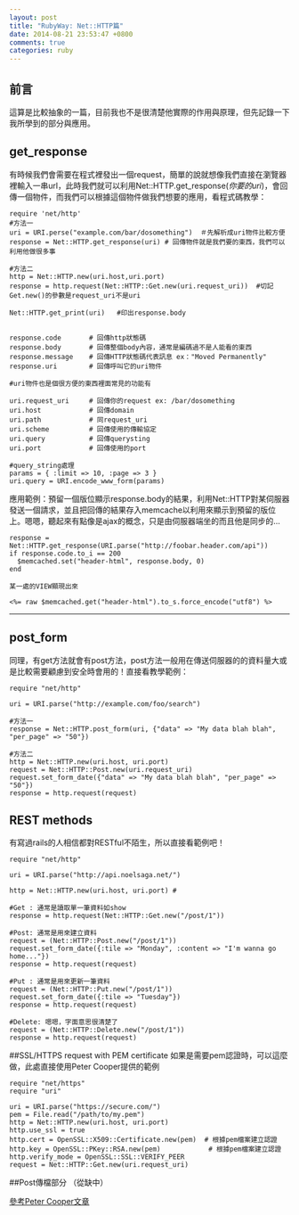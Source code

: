 ```yaml
---
layout: post
title: "RubyWay: Net::HTTP篇"
date: 2014-08-21 23:53:47 +0800
comments: true
categories: ruby
---
```

## 前言
這算是比較抽象的一篇，目前我也不是很清楚他實際的作用與原理，但先記錄一下我所學到的部分與應用。


## get_response


 有時候我們會需要在程式裡發出一個request，簡單的說就想像我們直接在瀏覽器裡輸入一串url，此時我們就可以利用Net::HTTP.get_response(*你要的uri*)，會回傳一個物件，而我們可以根據這個物件做我們想要的應用，看程式碼教學：
 
<!-- more -->

	require 'net/http'
	#方法一
	uri = URI.perse("example.com/bar/dosomething")  ＃先解析成uri物件比較方便
	response = Net::HTTP.get_response(uri) # 回傳物件就是我們要的東西，我們可以利用他做很多事

	#方法二
	http = Net::HTTP.new(uri.host,uri.port)
	response = http.request(Net::HTTP::Get.new(uri.request_uri))  #切記Get.new()的參數是request_uri不是uri
	
	Net::HTTP.get_print(uri)   #印出response.body
	
	
	response.code  		# 回傳http狀態碼
	response.body  		# 回傳整個body內容，通常是編碼過不是人能看的東西
	response.message 	# 回傳HTTP狀態碼代表訊息 ex："Moved Permanently" 
	response.uri 		# 回傳呼叫它的uri物件
	
	#uri物件也是個很方便的東西裡面常見的功能有
	
	uri.request_uri  	# 回傳你的request ex: /bar/dosomething
	uri.host			# 回傳domain
	uri.path 			# 同request_uri
	uri.scheme			# 回傳使用的傳輸協定
	uri.query			# 回傳querysting
	uri.port			# 回傳使用的port
	
	#query_string處理
	params = { :limit => 10, :page => 3 }
	uri.query = URI.encode_www_form(params)


應用範例：預留一個版位顯示response.body的結果，利用Net::HTTP對某伺服器發送一個請求，並且把回傳的結果存入memcache以利用來顯示到預留的版位上。嗯嗯，聽起來有點像是ajax的概念，只是由伺服器端坐的而且他是同步的...

	response = Net::HTTP.get_response(URI.parse("http://foobar.header.com/api"))
    if response.code.to_i == 200
      $memcached.set("header-html", response.body, 0)
    end
    
    某一處的VIEW顯現出來
    
    <%= raw $memcached.get("header-html").to_s.force_encode("utf8") %>

---
## post_form

同理，有get方法就會有post方法，post方法一般用在傳送伺服器的的資料量大或是比較需要顧慮到安全時會用的！直接看教學範例：

	require "net/http"
	
	uri = URI.parse("http://example.com/foo/search")
	
	#方法一
	response = Net::HTTP.post_form(uri, {"data" => "My data blah blah", "per_page" => "50"})
	
	#方法二
	http = Net::HTTP.new(uri.host, uri.port)
	request = Net::HTTP::Post.new(uri.request_uri)
	request.set_form_date({"data" => "My data blah blah", "per_page" => "50"})
	response = http.request(request)
	

## REST methods
有寫過rails的人相信都對RESTful不陌生，所以直接看範例吧！

	require "net/http"
	
	uri = URI.parse("http://api.noelsaga.net/")
	
	http = Net::HTTP.new(uri.host, uri.port) #
	
	#Get : 通常是讀取單一筆資料如show
	response = http.request(Net::HTTP::Get.new("/post/1"))
	
	#Post: 通常是用來建立資料
	request = (Net::HTTP::Post.new("/post/1"))
	request.set_form_date({:tile => "Monday", :content => "I'm wanna go home..."})
	response = http.request(request)
	
	#Put : 通常是用來更新一筆資料
	request = (Net::HTTP::Put.new("/post/1"))
	request.set_form_date({:tile => "Tuesday"})
	response = http.request(request)
	
	#Delete: 嗯嗯，字面意思很清楚了
	request = (Net::HTTP::Delete.new("/post/1"))
	response = http.request(request)
	
##SSL/HTTPS request with PEM certificate 
如果是需要pem認證時，可以這麼做，此處直接使用Peter Cooper提供的範例
	
	
	require "net/https"
	require "uri"

	uri = URI.parse("https://secure.com/")
	pem = File.read("/path/to/my.pem")
	http = Net::HTTP.new(uri.host, uri.port)
	http.use_ssl = true
	http.cert = OpenSSL::X509::Certificate.new(pem)  # 根據pem檔案建立認證
	http.key = OpenSSL::PKey::RSA.new(pem)		      # 根據pem檔案建立認證
	http.verify_mode = OpenSSL::SSL::VERIFY_PEER
	request = Net::HTTP::Get.new(uri.request_uri)
	
##Post傳檔部分 （從缺中）





[參考Peter Cooper文章](http://www.rubyinside.com/nethttp-cheat-sheet-2940.html)
